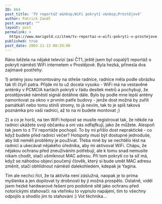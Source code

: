 ```yaml
---
ID: 664
post_title: 'TV reportáž o&nbsp;WiFi pokrytí v&nbsp;Prostějově'
author: Patrick Zandl
post_excerpt: ""
layout: post
permalink: >
  https://www.marigold.cz/item/tv-reportaz-o-wifi-pokryti-v-prostejove
published: true
post_date: 2003-11-13 08:29:00
---
```

<P>Ráno běžela na nějaké televizi (asi ČT1, ještě jsem byl ospalý!) reportáž o pokrytí náměstí WiFi internetem v Prostějově. Byla hezká, přinesla dva zajímavé postřehy:</P>
<P>1) antény jsou namontovány na střeše radnice, radnice měla podle obrázku tak tři čtyři patra. Přijde mi to už docela vysoko - WiFi&#160;má na vestavěné anténky v PCMCIA kartách&#160;pokrytí v řádu desítek metrů a pochybuji, že prostějovské náměstí signál dotáhne dále. Bylo by podle mne lepší antény namontovat za okno v prvním patře budovy - jenže dost možná by zuřili památkáři nebo tomu stínili stromy, to já nevím, tak to je spíš taková poznámka pro vaši radnici, až to na ni budete montovat ;)</P>
<P>2) a co je horší, na ten WiFi hotpost se musíte registrovat tak, že někde na radnici ukážete svoji občanku a oni vás odfajfkují, jako že můžete. Alespoň tak jsem to z TV reportáže pochopil. To by mi přišlo dost nepraktické - co když budete před radnicí večer? Hotspoty musí být dostupné jednoduše, aby lidi neměli problémy je používat. Třeba mně by se nechtělo lést na radnici a ukecávat nějakého úředníka, aby mi aktivoval WiFi. Chápu, že nějakou ochranu před zneužíváním potřebují, ale k tomu snad nemusíte nikam chodit, stačí ušmiknout MAC adresu. Při tom pokrytí co ta síť má, když se náhodou objeví poučený člověk, který si bude umět MAC adresu změnit, stačí obhlídnout náměstí dalekohledem, kdepak je Yagina. </P>
<P>Tím ale nechci říct, že ta aktivita není záslužná, naopak je to prima myšlenka a jen dopilovat ty drobnosti by jí možná prospělo. Ostatně, viděl jsem hezké hardwarové řešení pro podobné sítě jako ochranu před notorickými stahovači: na vteřinku to vypnulo napájení, tím to všechny odpojilo a shodilo jim to stahování :) Vot ťéchnika...</P>